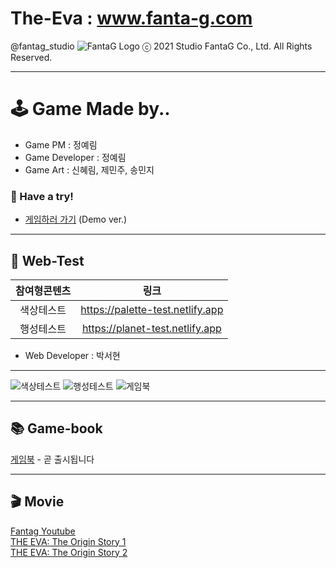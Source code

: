 # The-Eva : www.fanta-g.com
@fantag_studio
![FantaG Logo](https://user-images.githubusercontent.com/54856465/121236366-d491a680-c8d0-11eb-9263-afb845013ed1.png)
ⓒ 2021 Studio FantaG Co., Ltd. All Rights Reserved.
   
----------------------------------------
# 🕹 Game Made by..
- Game PM : 정예림
- Game Developer : 정예림
- Game Art : 신혜림, 제민주, 송민지

### 💜 Have a try! 
- [게임하러 가기](https://118dg.itch.io/the-eva-adventure-game) (Demo ver.)

----------------------------------------
## 🎨 Web-Test
|참여형콘텐츠|링크|
|:-:|:-:|
|색상테스트|https://palette-test.netlify.app|
|행성테스트|https://planet-test.netlify.app|
- Web Developer : 박서현
----------------------------------------
![색상테스트](https://user-images.githubusercontent.com/54856465/121237723-52a27d00-c8d2-11eb-9c7f-8251d58967c1.png)
![행성테스트](https://user-images.githubusercontent.com/54856465/121237736-559d6d80-c8d2-11eb-947f-db97109e9aad.png)
![게임북](https://user-images.githubusercontent.com/54856465/121237713-4fa78c80-c8d2-11eb-9dfb-d15f93c34e1c.png)

----------------------------------------
## 📚 Game-book
[게임북]() - 곧 출시됩니다

----------------------------------------
## 🎬 Movie

[Fantag Youtube](https://www.youtube.com/channel/UC2ng9E9-eNAoeyDtw7vaQMQ/featured)   
[THE EVA: The Origin Story 1](https://www.youtube.com/watch?v=KTuRhlhKRvY)   
[THE EVA: The Origin Story 2](https://youtu.be/gy6Zb1GtndY)   
